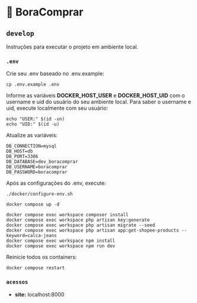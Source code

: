 # 🚀 BoraComprar

## `develop`

Instruções para executar o projeto em ambiente local.

### `.env`

Crie seu .env baseado no .env.example:

```
cp .env.example .env
```

Informe as variáveis **DOCKER_HOST_USER** e **DOCKER_HOST_UID** com o username e uid do usuário do seu ambiente local. Para saber o username e uid, execute localmente com seu usuário:

```
echo "USER:" $(id -un)
echo "UID:" $(id -u)
```

Atualize as variáveis:

```
DB_CONNECTION=mysql
DB_HOST=db
DB_PORT=3306
DB_DATABASE=dev_boracomprar
DB_USERNAME=boracomprar
DB_PASSWORD=boracomprar
```

Após as configurações do .env, execute:

```
./docker/configure-env.sh

docker compose up -d

docker compose exec workspace composer install
docker compose exec workspace php artisan key:generate
docker compose exec workspace php artisan migrate --seed
docker compose exec workspace php artisan app:get-shopee-products --keyword=calca-jeans
docker compose exec workspace npm install
docker compose exec workspace npm run dev
```

Reinicie todos os containers:

```
docker compose restart
```

### `acessos`

- **site:** localhost:8000
